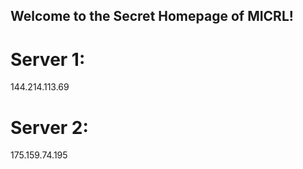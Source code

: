 ## Welcome to the Secret Homepage of MICRL!
# Server 1:
144.214.113.69
# Server 2:
175.159.74.195







